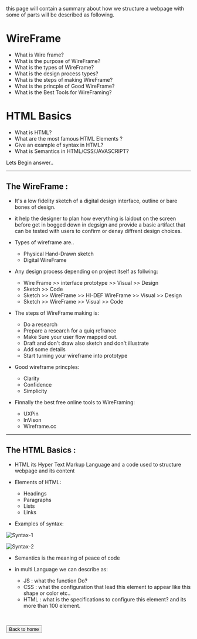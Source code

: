 this page will contain a summary about how we structure a webpage with some of parts will be described as following.

# WireFrame
  * What is Wire frame?
  * What is the purpose of WireFrame?
  * What is the types of WireFrame?
  * What is the design process types?
  * What is the steps of making WireFrame?
  * What is the princple of Good WireFrame?
  * What is the Best Tools for WireFraming?
# HTML Basics 
  * What is HTML?
  * What are the most famous HTML Elements ?
  * Give an example of syntax in HTML?
  * What is Semantics in HTML/CSS/JAVASCRIPT?

Lets Begin answer..

___

## The WireFrame : 

* It's a low fidelity sketch of a digital design interface, outline or bare bones of design.

* it help the designer to plan how everything is laidout on the screen before get in bogged down in degsign and provide a basic artifact that can be tested with users to confirm or denay diffrent design choices.

* Types of wireframe are..
  - Physical Hand-Drawn sketch
  - Digital WireFrame

* Any design process depending on project itself as follwing:
  - Wire Frame >> interface prototype >> Visual >> Design
  - Sketch >> Code 
  - Sketch >> WireFrame >> HI-DEF WireFrame >> Visual >> Design
  - Sketch >> WireFrame >> Visual >> Code

* The steps of WireFrame making is:
  - Do a research
  - Prepare a research for a quiq refrance
  - Make Sure your user flow mapped out.
  - Draft and don't draw also sketch and don't illustrate
  - Add some details 
  - Start turning your wireframe into prototype
* Good wireframe princples:
  - Clarity
  - Confidence 
  - Simplicity
* Finnally the best free online tools to WireFraming:
  - UXPin
  - InVison
  - Wireframe.cc

___

## The HTML Basics :

* HTML its Hyper Text Markup Language and a code used to structure webpage and its content

* Elements of HTML:
  - Headings
  - Paragraphs
  - Lists
  - Links
* Examples of syntax:

![Syntax-1](https://developer.mozilla.org/en-US/docs/Learn/Getting_started_with_the_web/HTML_basics/grumpy-cat-small.png)

![Syntax-2](https://developer.mozilla.org/en-US/docs/Learn/Getting_started_with_the_web/HTML_basics/grumpy-cat-attribute-small.png)

* Semantics is the meaning of peace of code

* in multi Language we can describe as:
  - JS : what the function Do?
  - CSS : what the configuration that lead this element to appear like this shape or color etc..
  - HTML : what is the specifications to configure this element?
  and its more than 100 element. 

<br>

<button name="button" onclick="https://jehadabuawwad.github.io/reading-notes/">Back to home</button>